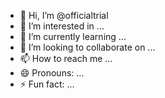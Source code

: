 - 👋 Hi, I’m @officialtrial
- 👀 I’m interested in ...
- 🌱 I’m currently learning ...
- 💞️ I’m looking to collaborate on ...
- 📫 How to reach me ...
- 😄 Pronouns: ...
- ⚡ Fun fact: ...

<!---
officialtrial/officialtrial is a ✨ special ✨ repository because its `README.md` (this file) appears on your GitHub profile.
You can click the Preview link to take a look at your changes.
--->
